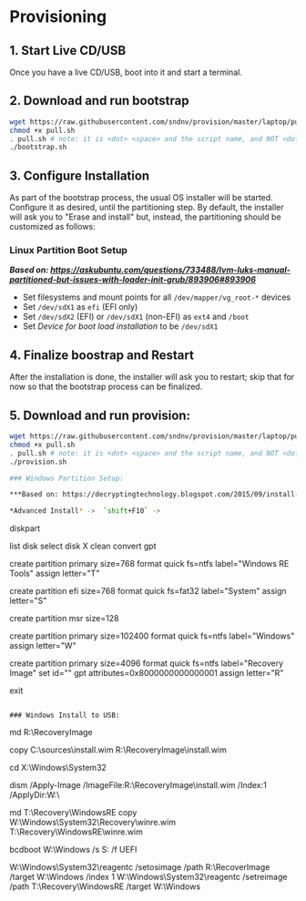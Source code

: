 # Provisioning

## 1. Start Live CD/USB

Once you have a live CD/USB, boot into it and start a terminal.

## 2. Download and run bootstrap

```bash
wget https://raw.githubusercontent.com/sndnv/provision/master/laptop/pull.sh
chmod +x pull.sh
. pull.sh # note: it is <dot> <space> and the script name, and NOT <dot> <slash> and the script name
./bootstrap.sh
```

## 3. Configure Installation

As part of the bootstrap process, the usual OS installer will be started. Configure it as desired, until the
partitioning step. By default, the installer will ask you to "Erase and install" but, instead, the partitioning
should be customized as follows:

### Linux Partition Boot Setup

***Based on: https://askubuntu.com/questions/733488/lvm-luks-manual-partitioned-but-issues-with-loader-init-grub/893906#893906***

* Set filesystems and mount points for all `/dev/mapper/vg_root-*` devices
* Set `/dev/sdX1` as `efi` (EFI only)
* Set `/dev/sdX2` (EFI) or `/dev/sdX1` (non-EFI) as `ext4` and `/boot`
* Set *Device for boot load installation* to be `/dev/sdX1`


## 4. Finalize boostrap and Restart

After the installation is done, the installer will ask you to restart; skip that for now so that the bootstrap process can be finalized.

## 5. Download and run provision:

```bash
wget https://raw.githubusercontent.com/sndnv/provision/master/laptop/pull.sh
chmod +x pull.sh
. pull.sh # note: it is <dot> <space> and the script name, and NOT <dot> <slash> and the script name
./provision.sh

### Windows Partition Setup:

***Based on: https://decryptingtechnology.blogspot.com/2015/09/install-windows-10-on-usb-external-hard.html***

*Advanced Install* ->  `shift+F10` ->
```
diskpart

list disk
select disk X
clean
convert gpt

create partition primary size=768
format quick fs=ntfs label="Windows RE Tools"
assign letter="T"

create partition efi size=768
format quick fs=fat32 label="System"
assign letter="S"

create partition msr size=128

create partition primary size=102400
format quick fs=ntfs label="Windows"
assign letter="W"

create partition primary size=4096
format quick fs=ntfs label="Recovery Image"
set id="<some GUID>"
gpt attributes=0x8000000000000001
assign letter="R"

exit
```

### Windows Install to USB:

```
md R:\RecoveryImage

copy C:\sources\install.wim R:\RecoveryImage\install.wim

cd X:\Windows\System32

dism /Apply-Image /ImageFile:R:\RecoveryImage\install.wim /Index:1 /ApplyDir:W:\

md T:\Recovery\WindowsRE
copy W:\Windows\System32\Recovery\winre.wim T:\Recovery\WindowsRE\winre.wim

bcdboot W:\Windows /s S: /f UEFI

W:\Windows\System32\reagentc /setosimage /path R:\RecoverImage /target W:\Windows /index 1
W:\Windows\System32\reagentc /setreimage /path T:\Recovery\WindowsRE /target W:\Windows
```
